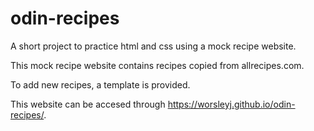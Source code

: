 # odin-recipes
A short project to practice html and css using a mock recipe website.

This mock recipe website contains recipes copied from allrecipes.com.

To add new recipes, a template is provided.

This website can be accesed through https://worsleyj.github.io/odin-recipes/.
